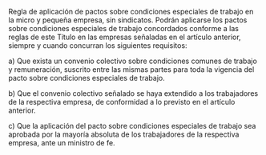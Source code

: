 Regla de aplicación de pactos sobre condiciones especiales de trabajo en la micro y pequeña empresa, sin sindicatos. Podrán aplicarse los pactos sobre condiciones especiales de trabajo concordados conforme a las reglas de este Título en las empresas señaladas en el artículo anterior, siempre y cuando concurran los siguientes requisitos:

a) Que exista un convenio colectivo sobre condiciones comunes de trabajo y remuneración, suscrito entre las mismas partes para toda la vigencia del pacto sobre condiciones especiales de trabajo.

b) Que el convenio colectivo señalado se haya extendido a los trabajadores de la respectiva empresa, de conformidad a lo previsto en el artículo anterior.

c) Que la aplicación del pacto sobre condiciones especiales de trabajo sea aprobada por la mayoría absoluta de los trabajadores de la respectiva empresa, ante un ministro de fe.